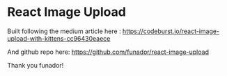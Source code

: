 # React Image Upload

Built following the medium article here : https://codeburst.io/react-image-upload-with-kittens-cc96430eaece

And github repo here: https://github.com/funador/react-image-upload

Thank you funador!
